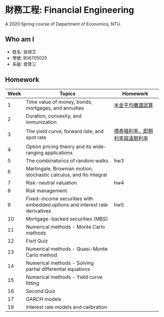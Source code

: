 # 財務工程: Financial Engineering

A 2020 Spring course of Department of Economics, NTU.

## Who am I

- 姓名: 吳琦艾
- 學號: B06705025
- 系級: 資管三

## Homework

| Week | Topics | Homework |
| ---- | ------ | -------- |
| 1 | Time value of money, bonds, mortgages, and annuities | [本金平均攤還試算](https://github.com/manamimebom/Financial_Engineering/tree/master/HW1)|
| 2 | Duration, convexity, and immunization |  |
| 3 | The yield curve, forward rate, and spot rate | [債券殖利率、即期利率與遠期利率](https://github.com/manamimebom/Financial_Engineering/tree/master/HW2)|
| 4 | Option pricing theory and its wide-ranging applications |  |
| 5 | The combinatorics of random walks | hw3 |
| 6 | Martingale, Brownian motion, stochastic calculus, and Ito integral |  |
| 7 | Risk-neutral valuation | hw4 |
| 8 | Risk management |  |
| 9 | Fixed-income securities with embedded options and interest rate derivatives | hw5 |
| 10 | Mortgage-backed securities (MBS) |  |
| 11 | Numerical methods - Monte Carlo methods |  |
| 12 | Fisrt Quiz |  |
| 13 | Numerical methods - Quasi-Monte Carlo method |  |
| 14 | Numerical methods - Solving partial differential equations |  |
| 15 | Numerical methods - Yield curve fitting |  |
| 16 | Second Quiz |  |
| 17 | GARCH models |  |
| 18 | Interest rate models and calibration |  |
